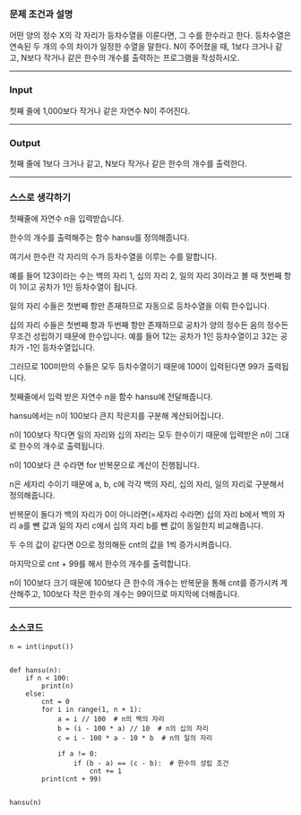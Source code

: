### **문제 조건과 설명**

어떤 양의 정수 X의 각 자리가 등차수열을 이룬다면, 그 수를 한수라고 한다. 등차수열은 연속된 두 개의 수의 차이가 일정한 수열을 말한다. N이 주어졌을 때, 1보다 크거나 같고, N보다 작거나 같은 한수의 개수를 출력하는 프로그램을 작성하시오.

---

### **Input**

첫째 줄에 1,000보다 작거나 같은 자연수 N이 주어진다.

---

### **Output**

첫째 줄에 1보다 크거나 같고, N보다 작거나 같은 한수의 개수를 출력한다.

---

### **스스로 생각하기**

첫째줄에 자연수 n을 입력받습니다.

한수의 개수를 출력해주는 함수 hansu를 정의해줍니다.

여기서 한수란 각 자리의 수가 등차수열을 이루는 수를 말합니다.

예를 들어 123이라는 수는 백의 자리 1, 십의 자리 2, 일의 자리 3이라고 볼 때 첫번째 항이 1이고 공차가 1인 등차수열이 됩니다.

일의 자리 수들은 첫번째 항만 존재하므로 자동으로 등차수열을 이뤄 한수입니다.

십의 자리 수들은 첫번째 항과 두번째 항만 존재하므로 공차가 양의 정수든 음의 정수든 무조건 성립하기 때문에 한수입니다. 예를 들어 12는 공차가 1인 등차수열이고 32는 공차가 -1인 등차수열입니다.

그러므로 100미만의 수들은 모두 등차수열이기 때문에 100이 입력된다면 99가 출력됩니다.

첫째줄에서 입력 받은 자연수 n을 함수 hansu에 전달해줍니다.

hansu에서는 n이 100보다 큰지 작은지를 구분해 계산되어집니다.

n이 100보다 작다면 일의 자리와 십의 자리는 모두 한수이기 때문에 입력받은 n이 그대로 한수의 개수로 출력됩니다.

n이 100보다 큰 수라면 for 반복문으로 계산이 진행됩니다.

n은 세자리 수이기 때문에 a, b, c에 각각 백의 자리, 십의 자리, 일의 자리로 구분해서 정의해줍니다.

반복문이 돌다가 백의 자리가 0이 아니라면(=세자리 수라면) 십의 자리 b에서 백의 자리 a를 뺀 값과 일의 자리 c에서 십의 자리 b를 뺀 값이 동일한지 비교해줍니다.

두 수의 값이 같다면 0으로 정의해둔 cnt의 값을 1씩 증가시켜줍니다.

마지막으로 cnt + 99를 해서 한수의 개수를 출력합니다.

n이 100보다 크기 때문에 100보다 큰 한수의 개수는 반복문을 통해 cnt를 증가시켜 계산해주고, 100보다 작은 한수의 개수는 99이므로 마지막에 더해줍니다.

---

### **소스코드**

```
n = int(input())


def hansu(n):
    if n < 100:
        print(n)
    else:
        cnt = 0
        for i in range(1, n + 1):
            a = i // 100  # n의 백의 자리
            b = (i - 100 * a) // 10  # n의 십의 자리
            c = i - 100 * a - 10 * b  # n의 일의 자리

            if a != 0:
                if (b - a) == (c - b):  # 한수의 성립 조건
                    cnt += 1
        print(cnt + 99)


hansu(n)
```
